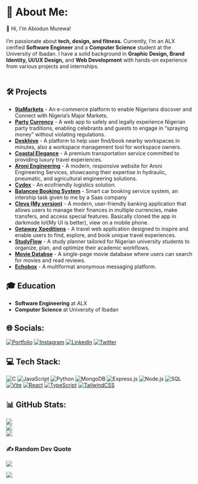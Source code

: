 # 💫 About Me:
👋 Hi, I'm Abiodun Murewa!<br><br>I’m passionate about **tech, design, and fitness.** Currently, I’m an ALX cerified **Software Engineer** and a **Computer Science** student at the University of Ibadan. I have a solid background in **Graphic Design, Brand Identity, UI/UX Design,** and **Web Development** with hands-on experience from various projects and internships.<br><br>

## 🛠️ **Projects**
- **[9jaMarkets](https://www.9jamarkets.com/)** - An e-commerce platform to enable Nigerians discover and Connect with Nigeria’s Major Markets.
- **[Party Currency](https://party-currency-app.vercel.app/)** - A web app to safely and legally experience Nigerian party traditions, enabling celebrants and guests to engage in “spraying money” without violating regulations.
- **[Deskhive](https://deskhive.ng/)** - A platform to help user find/book nearby workspaces in minutes, also a workspace management tool for workspace owners.
- **[Coastal Elegance](https://www.coastalelegance.co.za/)** - A premium transportation service committed to providing luxury travel experiences.
- **[Aroni Engineering](http://aroni-engineering.com/)** - A modern, responsive website for Aroni Engineering Services, showcasing their expertise in hydraulic, pneumatic, and agricultural engineering solutions.
- **[Cydex](https://cydex-omega.vercel.app/)** - An ecofriendly logistics solution.
- **[Balancee Booking System](https://balancee-booking.vercel.app/)** - Smart car booking service system, an intership task given to me by a Saas company
- **[Cleva (My version)](https://cleava.vercel.app/home)** - A modern, user-friendly banking application that allows users to manage their finances in multiple currencies, make transfers, and access special features. Basically cloned the app in darkmode lol(My UI is better), view on a mobile phone.
- **[Getaway Xpeditions](https://getaway-xpeditions.vercel.app/)** - A travel web application designed to inspire and enable users to find, explore, and book unique travel experiences.
- **[StudyFlow](https://studyflow-five.vercel.app/)** - A study planner tailored for Nigerian university students to organize, plan, and optimize their academic workflows.
- **[Movie Databse](https://movieminglereview.netlify.app/)** - A single-page movie database where users can search for movies and read reviews.
- **[Echobox](https://echobox-ten.vercel.app/)** - A multiformat anonymous messaging platform.

## 🎓 **Education**
- **Software Engineering** at ALX
- **Computer Science** at University of Ibadan

## 🌐 Socials:
[![Portfolio](https://img.shields.io/badge/Behance-1769ff?logo=behance&logoColor=white)](https://behance.net/https://www.behance.net/cybersmith) 
[![Instagram](https://img.shields.io/badge/Instagram-%23E4405F.svg?logo=Instagram&logoColor=white)](https://instagram.com/https://www.instagram.com/cybersmith_studios/) 
[![LinkedIn](https://img.shields.io/badge/LinkedIn-%230077B5.svg?logo=linkedin&logoColor=white)](https://linkedin.com/in/https://www.linkedin.com/in/oluwamurewa/) 
[![Twitter](https://img.shields.io/badge/Twitter-%23000000.svg?logo=X&logoColor=white)](https://x.com/_cybersmith)

## 💻 Tech Stack:
![C](https://img.shields.io/badge/c-%2300599C.svg?style=for-the-badge&logo=c&logoColor=white) ![JavaScript](https://img.shields.io/badge/javascript-%23323330.svg?style=for-the-badge&logo=javascript&logoColor=%23F7DF1E) ![Python](https://img.shields.io/badge/python-3670A0?style=for-the-badge&logo=python&logoColor=ffdd54) ![MongoDB](https://img.shields.io/badge/mongodb-%2347A248.svg?style=for-the-badge&logo=mongodb&logoColor=white) ![Express.js](https://img.shields.io/badge/express.js-%23404d59.svg?style=for-the-badge&logo=express&logoColor=%2361DAFB) ![Node.js](https://img.shields.io/badge/node.js-%23339933.svg?style=for-the-badge&logo=node.js&logoColor=white) ![SQL](https://img.shields.io/badge/sql-%2300758F.svg?style=for-the-badge&logo=postgresql&logoColor=white) [![Vite](https://img.shields.io/badge/vite-%23646CFF.svg?style=flat&logo=vite&logoColor=white)](https://vitejs.dev/) [![React](https://img.shields.io/badge/react-%2320232a.svg?style=flat&logo=react&logoColor=%2361DAFB)](https://reactjs.org/) [![TypeScript](https://img.shields.io/badge/typescript-%23007ACC.svg?style=flat&logo=typescript&logoColor=white)](https://www.typescriptlang.org/) [![TailwindCSS](https://img.shields.io/badge/tailwindcss-%2338B2AC.svg?style=flat&logo=tailwind-css&logoColor=white)](https://tailwindcss.com/)

## 📊 GitHub Stats:
![](https://github-readme-stats.vercel.app/api?username=Psybah&theme=dark&hide_border=false&include_all_commits=false&count_private=false)<br/>
![](https://github-readme-streak-stats.herokuapp.com/?user=Psybah&theme=dark&hide_border=false)<br/>
![](https://github-readme-stats.vercel.app/api/top-langs/?username=Psybah&theme=dark&hide_border=false&include_all_commits=false&count_private=false&layout=compact)


### ✍️ Random Dev Quote
![](https://quotes-github-readme.vercel.app/api?type=horizontal&theme=radical)


[![](https://visitcount.itsvg.in/api?id=Psybah&icon=0&color=13)](https://visitcount.itsvg.in)

<!-- Proudly created with GPRM ( https://gprm.itsvg.in ) -->

<!---
Psybah/Psybah is a ✨ special ✨ repository because its `README.md` (this file) appears on your GitHub profile.
You can click the Preview link to take a look at your changes.
--->
